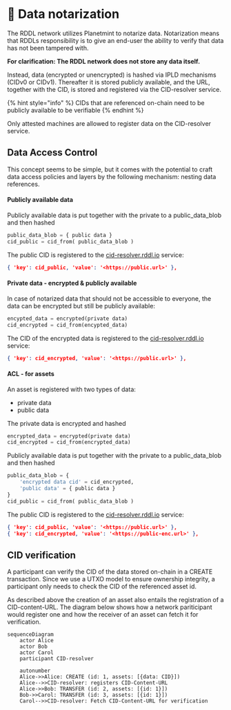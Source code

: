 # 💾 Data notarization

The RDDL network utilizes Planetmint to notarize data. Notarization means that RDDLs responsibility is to give an end-user the ability to verify that data has not been tampered with.

**For clarification: The RDDL network does not store any data itself.**&#x20;

Instead, data (encrypted or unencrypted) is hashed via IPLD mechanisms (CIDv0 or CIDv1). Thereafter it is stored publicly available, and the URL, together with the CID, is stored and registered via the CID-resolver service.

{% hint style="info" %}
CIDs that are referenced on-chain need to be publicly available to be verifiable
{% endhint %}

Only attested machines are allowed to register data on the CID-resolver service.

## Data Access Control

This concept seems to be simple, but it comes with the potential to craft data access policies and layers by the following mechanism: nesting data references.

#### Publicly available data

Publicly available data is put together with the private to a public\_data\_blob and then hashed

```python
public_data_blob = { public data }
cid_public = cid_from( public_data_blob )
```

The public CID is registered to the [cid-resolver.rddl.io](http://cid-resolver.rddl.io) service:

```json
{ 'key': cid_public, 'value': '<https://public.url>' },
```

#### Private data - encrypted & publicly available

In case of notarized data that should not be accessible to everyone, the data can be encrypted but still be publicly available:

```python
encypted_data = encrypted(private data)
cid_encrypted = cid_from(encypted_data)
```

The CID of the encrypted data is registered to the [cid-resolver.rddl.io](http://cid-resolver.rddl.io) service:

```json
{ 'key': cid_encrypted, 'value': '<https://public.url>' },
```

#### ACL - for assets

An asset is registered with two types of data:

* private data
* public data

The private data is encrypted and hashed

```python
encrypted_data = encrypted(private data)
cid_encrypted = cid_from(encrypted_data)
```

Publicly available data is put together with the private to a public\_data\_blob and then hashed

```python
public_data_blob = {
	'encrypted data cid' = cid_encrypted,
	'public data' = { public data }
}
cid_public = cid_from( public_data_blob )
```

The public CID is registered to the [cid-resolver.rddl.io](http://cid-resolver.rddl.io) service:

```json
{ 'key': cid_public, 'value': '<https://public.url>' },
{ 'key': cid_encrypted, 'value': '<https://public-enc.url>' },
```

## CID verification

A participant can verify the CID of the data stored on-chain in a CREATE transaction. Since we use a UTXO model to ensure ownership integrity, a participant only needs to check the CID of the referenced asset id.

As described above the creation of an asset also entails the registration of a CID-content-URL. The diagram below shows how a network pariticipant would register one and how the receiver of an asset can fetch it for verification.

```mermaid
sequenceDiagram
    actor Alice
    actor Bob
    actor Carol
    participant CID-resolver

    autonumber
    Alice->>Alice: CREATE (id: 1, assets: [{data: CID}])
    Alice-->>CID-resolver: registers CID-Content-URL
    Alice->>Bob: TRANSFER (id: 2, assets: [{id: 1}])
    Bob->>Carol: TRANSFER (id: 3, assets: [{id: 1}])
    Carol-->>CID-resolver: Fetch CID-Content-URL for verification
```
